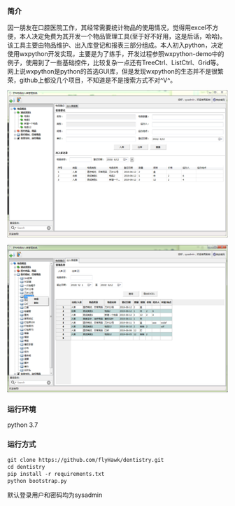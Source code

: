 ### 简介
因一朋友在口腔医院工作，其经常需要统计物品的使用情况，觉得用excel不方便，本人决定免费为其开发一个物品管理工具(至于好不好用，这是后话，哈哈)。该工具主要由物品维护、出入库登记和报表三部分组成。本人初入python，决定使用wxpython开发实现，主要是为了练手，开发过程参照wxpython-demo中的例子，使用到了一些基础控件，比较复杂一点还有TreeCtrl、ListCtrl、Grid等。网上说wxpython是python的首选GUI库，但是发现wxpython的生态并不是很繁荣，github上都没几个项目，不知道是不是搜索方式不对^V^。

![截图1](https://github.com/flyHawk/dentistry/blob/master/SnapShot/001.png)

![截图2](https://github.com/flyHawk/dentistry/blob/master/SnapShot/002.png)
### 运行环境
python 3.7

### 运行方式
```
git clone https://github.com/flyHawk/dentistry.git
cd dentistry
pip install -r requirements.txt
python bootstrap.py
```
默认登录用户和密码均为sysadmin
